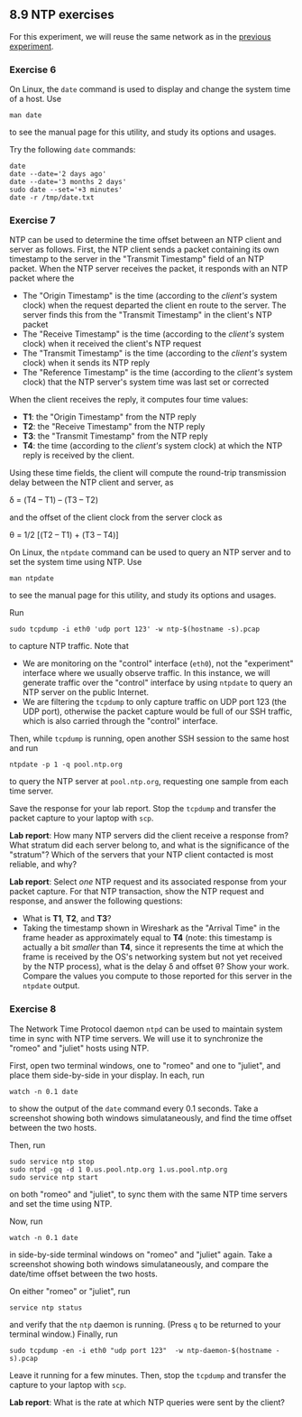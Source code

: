 ## 8.9 NTP exercises

For this experiment, we will reuse the same network as in the [previous experiment](el5373-lab8-87.md). 

### Exercise 6

On Linux, the `date` command is used to display and change the system time of a host. Use

```
man date
```

to see the manual page for this utility, and study its options and usages.

Try the following `date` commands:

```
date
date --date='2 days ago'
date --date='3 months 2 days' 
sudo date --set='+3 minutes'
date -r /tmp/date.txt
```

### Exercise 7

NTP can be used to determine the time offset between an NTP client and server as follows. First, the NTP client sends a packet containing its own timestamp to the server in the "Transmit Timestamp" field of an NTP packet. When the NTP server receives the packet, it responds with an NTP packet where the

* The "Origin Timestamp" is the time (according to the _client's_ system clock) when the request departed the client en route to the server. The server finds this from the "Transmit Timestamp" in the client's NTP packet
* The "Receive Timestamp" is the time (according to the _client's_ system clock) when it received the client's NTP request
* The "Transmit Timestamp" is the time (according to the _client's_ system clock) when it sends its NTP reply
* The "Reference Timestamp" is the time (according to the _client's_ system clock) that the NTP server's system time was last set or corrected

When the client receives the reply, it computes four time values:

* **T1**: the "Origin Timestamp" from the NTP reply
* **T2**: the "Receive Timestamp" from the NTP reply
* **T3**: the "Transmit Timestamp" from the NTP reply
* **T4**: the time (according to the _client's_ system clock) at which the NTP reply is received by the client.

Using these time fields, the client will compute the round-trip transmission delay between the NTP client and server, as

δ = (T4 – T1) – (T3 – T2)

and the offset of the client clock from the server clock as

θ = 1/2 [(T2 – T1) + (T3 – T4)]


On Linux, the `ntpdate` command can be used to query an NTP server and to set the system time using NTP. Use

```
man ntpdate
```

to see the manual page for this utility, and study its options and usages.

Run

```
sudo tcpdump -i eth0 'udp port 123' -w ntp-$(hostname -s).pcap
```

to capture NTP traffic. Note that

* We are monitoring on the "control" interface (`eth0`), not the "experiment" interface where we usually observe traffic. In this instance, we will generate traffic over the "control" interface by using `ntpdate` to query an NTP server on the public Internet.
* We are filtering the `tcpdump` to only capture traffic on UDP port 123 (the UDP port), otherwise the packet capture would be full of our SSH traffic, which is also carried through the "control" interface.

Then, while `tcpdump` is running, open another SSH session to the same host and run

```
ntpdate -p 1 -q pool.ntp.org
```

to query the NTP server at `pool.ntp.org`, requesting one sample from each time server.

Save the response for your lab report. Stop the `tcpdump` and transfer the packet capture to your laptop with `scp`.

**Lab report**: How many NTP servers did the client receive a response from? What stratum did each server belong to, and what is the significance of the "stratum"? Which of the servers that your NTP client contacted is most reliable, and why?

**Lab report**: Select _one_ NTP request and its associated response from your packet capture. For that NTP transaction, show the NTP request and response, and answer the following questions:

* What is **T1**, **T2**, and **T3**?
* Taking the timestamp shown in Wireshark as the "Arrival Time" in the frame header as approximately equal to **T4** (note: this timestamp is actually a bit _smaller_ than **T4**, since it represents the time at which the frame is received by the OS's networking system but not yet received by the NTP process), what is the delay δ and offset θ? Show your work. Compare the values you compute to those reported for this server in the `ntpdate` output. 

### Exercise 8

The Network Time Protocol daemon `ntpd` can be used to maintain system time in sync with NTP time servers. We will use it to synchronize the "romeo" and "juliet" hosts using NTP.

First, open two terminal windows, one to "romeo" and one to "juliet", and place them side-by-side in your display. In each, run

```
watch -n 0.1 date
```

to show the output of the `date` command every 0.1 seconds. Take a screenshot showing both windows simulataneously, and find the time offset between the two hosts.

Then, run

```
sudo service ntp stop
sudo ntpd -gq -d 1 0.us.pool.ntp.org 1.us.pool.ntp.org
sudo service ntp start
```

on both "romeo" and "juliet", to sync them with the same NTP time servers and set the time using NTP.

Now, run

```
watch -n 0.1 date
```

in side-by-side terminal windows on "romeo" and "juliet" again. Take a screenshot showing both windows simulataneously, and compare the date/time offset between the two hosts.

On either "romeo" or "juliet", run

```
service ntp status
```

and verify that the `ntp` daemon is running. (Press `q` to be returned to your terminal window.) Finally, run

```
sudo tcpdump -en -i eth0 "udp port 123"  -w ntp-daemon-$(hostname -s).pcap
```

Leave it running for a few minutes. Then, stop the `tcpdump` and transfer the capture to your laptop with `scp`.

**Lab report**: What is the rate at which NTP queries were sent by the client?
